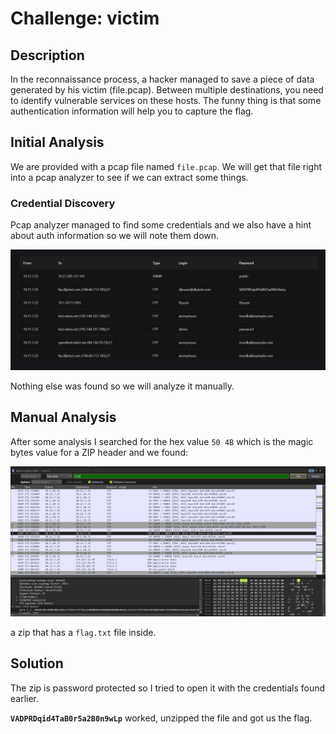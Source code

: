 # Challenge: victim

## Description
In the reconnaissance process, a hacker managed to save a piece of data generated by his victim (file.pcap). Between multiple destinations, you need to identify vulnerable services on these hosts. The funny thing is that some authentication information will help you to capture the flag.

## Initial Analysis

We are provided with a pcap file named `file.pcap`. We will get that file right into a pcap analyzer to see if we can extract some things.

### Credential Discovery

Pcap analyzer managed to find some credentials and we also have a hint about auth information so we will note them down.

![alt text](image.png)

Nothing else was found so we will analyze it manually.

## Manual Analysis

After some analysis I searched for the hex value `50 4B` which is the magic bytes value for a ZIP header and we found:

![alt text](image-1.png)

a zip that has a `flag.txt` file inside.

## Solution

The zip is password protected so I tried to open it with the credentials found earlier.

**`VADPRDqid4TaB0r5a2B0n9wLp`** worked, unzipped the file and got us the flag.